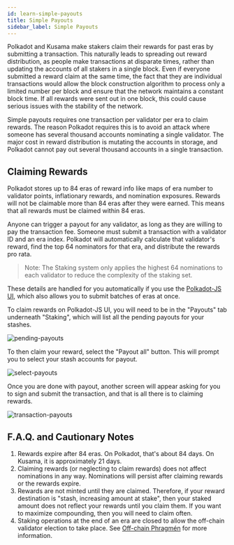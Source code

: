 ```yaml
---
id: learn-simple-payouts
title: Simple Payouts
sidebar_label: Simple Payouts
---
```


Polkadot and Kusama make stakers claim their rewards for past eras by submitting a transaction. This naturally leads to spreading out reward distribution, as people make transactions at disparate times, rather than updating the accounts of all stakers in a single block. Even if everyone submitted a reward claim at the same time, the fact that they are individual transactions would allow the block construction algorithm to process only a limited number per block and ensure that the network maintains a constant block time. If all rewards were sent out in one block, this could cause serious issues with the stability of the network.

Simple payouts requires one transaction per validator per era to claim rewards. The reason Polkadot requires this is to avoid an attack where someone has several thousand accounts nominating a single validator. The major cost in reward distribution is mutating the accounts in storage, and Polkadot cannot pay out several thousand accounts in a single transaction.

## Claiming Rewards

Polkadot stores up to 84 eras of reward info like maps of era number to validator points, inflationary rewards, and nomination exposures. Rewards will not be claimable more than 84 eras after they were earned. This means that all rewards must be claimed within 84 eras.

Anyone can trigger a payout for any validator, as long as they are willing to pay the transaction fee. Someone must submit a transaction with a validator ID and an era index. Polkadot will automatically calculate that validator's reward, find the top 64 nominators for that era, and distribute the rewards pro rata.

> Note: The Staking system only applies the highest 64 nominations to each validator to reduce the complexity of the staking set.

These details are handled for you automatically if you use the [Polkadot-JS UI](https://polkadot.js.org/apps/#/staking/payout), which also allows you to submit batches of eras at once.

To claim rewards on Polkadot-JS UI, you will need to be in the "Payouts" tab underneath "Staking", which will list all the pending payouts for your stashes.

![pending-payouts](assets/polkadotjs_payout_page.png)

To then claim your reward, select the "Payout all" button. This will prompt you to select your stash accounts for payout.

![select-payouts](assets/polkadotjs_payout_popup.png)

Once you are done with payout, another screen will appear asking for you to sign and submit the transaction, and that is all there is to claiming rewards.

![transaction-payouts](assets/polkadotjs_payout_complete.png)

## F.A.Q. and Cautionary Notes

1. Rewards expire after 84 eras. On Polkadot, that's about 84 days. On Kusama, it is approximately 21 days.
1. Claiming rewards (or neglecting to claim rewards) does not affect nominations in any way. Nominations will persist after claiming rewards or the rewards expire.
1. Rewards are not minted until they are claimed. Therefore, if your reward destination is "stash, increasing amount at stake", then your staked amount does not reflect your rewards until you claim them. If you want to maximize compounding, then you will need to claim often.
1. Staking operations at the end of an era are closed to allow the off-chain validator election to take place. See [Off-chain Phragmén](learn-phragmen#off-chain-phragmen) for more information.
